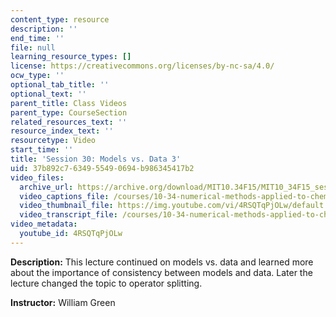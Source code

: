 ```yaml
---
content_type: resource
description: ''
end_time: ''
file: null
learning_resource_types: []
license: https://creativecommons.org/licenses/by-nc-sa/4.0/
ocw_type: ''
optional_tab_title: ''
optional_text: ''
parent_title: Class Videos
parent_type: CourseSection
related_resources_text: ''
resource_index_text: ''
resourcetype: Video
start_time: ''
title: 'Session 30: Models vs. Data 3'
uid: 37b892c7-6349-5549-0694-b986345417b2
video_files:
  archive_url: https://archive.org/download/MIT10.34F15/MIT10_34F15_ses30_300k.mp4
  video_captions_file: /courses/10-34-numerical-methods-applied-to-chemical-engineering-fall-2015/bac6ec8c032d591cb8b9f9bb44ac3bc7_4RSQTqPjOLw.vtt
  video_thumbnail_file: https://img.youtube.com/vi/4RSQTqPjOLw/default.jpg
  video_transcript_file: /courses/10-34-numerical-methods-applied-to-chemical-engineering-fall-2015/f635c8f37b875c2f8fd81d32ad94c07a_4RSQTqPjOLw.pdf
video_metadata:
  youtube_id: 4RSQTqPjOLw
---
```


**Description:** This lecture continued on models vs. data and learned more about the importance of consistency between models and data. Later the lecture changed the topic to operator splitting.

**Instructor:** William Green

